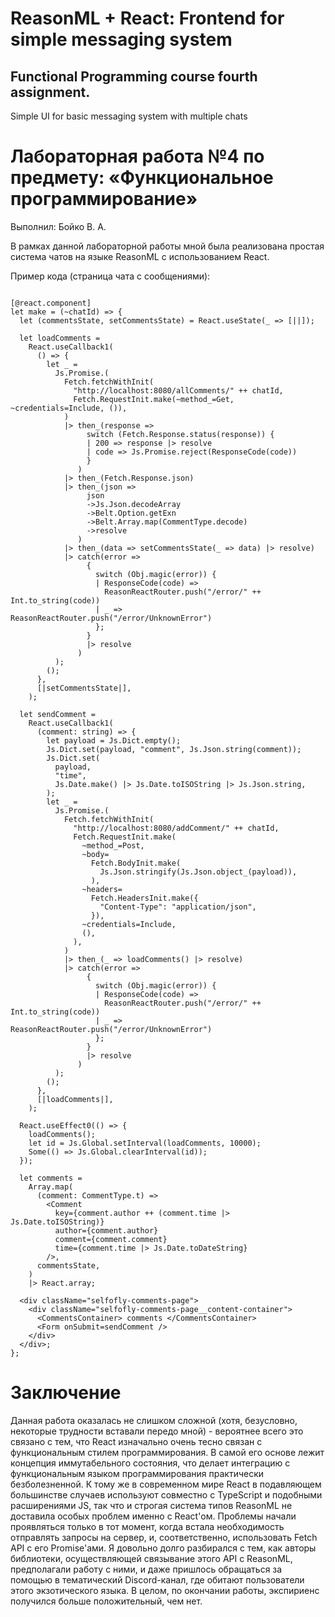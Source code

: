 # ReasonML + React: Frontend for simple messaging system
## Functional Programming course fourth assignment. 
Simple UI for basic messaging system with multiple chats

# Лабораторная работа №4 по предмету: «Функциональное программирование»

Выполнил:
Бойко В. А.

В рамках данной лабораторной работы мной была реализована простая система чатов на языке ReasonML с использованием React.

Пример кода (страница чата с сообщениями):

```Reason

[@react.component]
let make = (~chatId) => {
  let (commentsState, setCommentsState) = React.useState(_ => [||]);

  let loadComments =
    React.useCallback1(
      () => {
        let _ =
          Js.Promise.(
            Fetch.fetchWithInit(
              "http://localhost:8080/allComments/" ++ chatId,
              Fetch.RequestInit.make(~method_=Get, ~credentials=Include, ()),
            )
            |> then_(response =>
                 switch (Fetch.Response.status(response)) {
                 | 200 => response |> resolve
                 | code => Js.Promise.reject(ResponseCode(code))
                 }
               )
            |> then_(Fetch.Response.json)
            |> then_(json =>
                 json
                 ->Js.Json.decodeArray
                 ->Belt.Option.getExn
                 ->Belt.Array.map(CommentType.decode)
                 ->resolve
               )
            |> then_(data => setCommentsState(_ => data) |> resolve)
            |> catch(error =>
                 {
                   switch (Obj.magic(error)) {
                   | ResponseCode(code) =>
                     ReasonReactRouter.push("/error/" ++ Int.to_string(code))
                   | _ => ReasonReactRouter.push("/error/UnknownError")
                   };
                 }
                 |> resolve
               )
          );
        ();
      },
      [|setCommentsState|],
    );

  let sendComment =
    React.useCallback1(
      (comment: string) => {
        let payload = Js.Dict.empty();
        Js.Dict.set(payload, "comment", Js.Json.string(comment));
        Js.Dict.set(
          payload,
          "time",
          Js.Date.make() |> Js.Date.toISOString |> Js.Json.string,
        );
        let _ =
          Js.Promise.(
            Fetch.fetchWithInit(
              "http://localhost:8080/addComment/" ++ chatId,
              Fetch.RequestInit.make(
                ~method_=Post,
                ~body=
                  Fetch.BodyInit.make(
                    Js.Json.stringify(Js.Json.object_(payload)),
                  ),
                ~headers=
                  Fetch.HeadersInit.make({
                    "Content-Type": "application/json",
                  }),
                ~credentials=Include,
                (),
              ),
            )
            |> then_(_ => loadComments() |> resolve)
            |> catch(error =>
                 {
                   switch (Obj.magic(error)) {
                   | ResponseCode(code) =>
                     ReasonReactRouter.push("/error/" ++ Int.to_string(code))
                   | _ => ReasonReactRouter.push("/error/UnknownError")
                   };
                 }
                 |> resolve
               )
          );
        ();
      },
      [|loadComments|],
    );

  React.useEffect0(() => {
    loadComments();
    let id = Js.Global.setInterval(loadComments, 10000);
    Some(() => Js.Global.clearInterval(id));
  });

  let comments =
    Array.map(
      (comment: CommentType.t) =>
        <Comment
          key={comment.author ++ (comment.time |> Js.Date.toISOString)}
          author={comment.author}
          comment={comment.comment}
          time={comment.time |> Js.Date.toDateString}
        />,
      commentsState,
    )
    |> React.array;

  <div className="selfofly-comments-page">
    <div className="selfofly-comments-page__content-container">
      <CommentsContainer> comments </CommentsContainer>
      <Form onSubmit=sendComment />
    </div>
  </div>;
};

```

# Заключение

Данная работа оказалась не слишком сложной (хотя, безусловно, некоторые трудности вставали передо мной) - вероятнее всего это связано с тем, что React изначально очень тесно связан с функциональным стилем программирования. В самой его основе лежит концепция иммутабельного состояния, что делает интеграцию с функциональным языком программирования практически безболезненной. К тому же в современном мире React в подавляющем большинстве случаев используют совместно с TypeScript и подобными расширениями JS, так что и строгая система типов ReasonML не доставила особых проблем именно с React'ом. Проблемы начали проявляться только в тот момент, когда встала необходимость отправлять запросы на сервер, и, соответственно, использовать Fetch API с его Promise'ами. Я довольно долго разбирался с тем, как авторы библиотеки, осуществляющей связывание этого API с ReasonML, предполагали работу с ними, и даже пришлось обращаться за помощью в тематический Discord-канал, где обитают пользователи этого экзотического языка. В целом, по окончании работы, экспириенс получился больше положительный, чем нет.